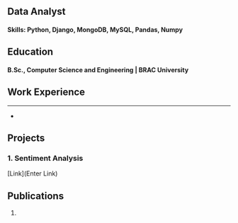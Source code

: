 ## Data Analyst

#### Skills: Python, Django, MongoDB, MySQL, Pandas, Numpy

## Education		        		
#### B.Sc., Computer Science and Engineering | BRAC University

## Work Experience
****
- 


## Projects
### 1. Sentiment Analysis
[Link](Enter Link)


## Publications
1.

